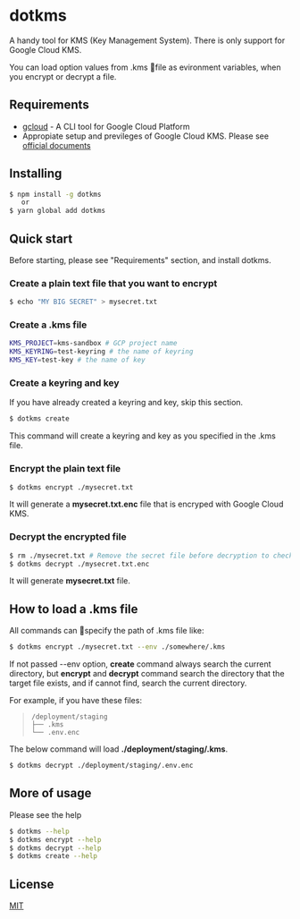 # dotkms

A handy tool for KMS (Key Management System). There is only support for Google Cloud KMS.

You can load option values from .kms file as evironment variables, when you encrypt or decrypt a file. 

## Requirements

* [gcloud](https://cloud.google.com/sdk/gcloud) - A CLI tool for Google Cloud Platform
* Appropiate setup and previleges of Google Cloud KMS. Please see [official documents](https://cloud.google.com/kms/docs/)

## Installing

```bash
$ npm install -g dotkms
   or
$ yarn global add dotkms
```

## Quick start

Before starting, please see "Requirements" section, and install dotkms.

### Create a plain text file that you want to encrypt

```bash
$ echo "MY BIG SECRET" > mysecret.txt
```

### Create a .kms file

```bash
KMS_PROJECT=kms-sandbox # GCP project name
KMS_KEYRING=test-keyring # the name of keyring
KMS_KEY=test-key # the name of key
```

###  Create a keyring and key

If you have already created a keyring and key, skip this section.

```bash
$ dotkms create
```

This command will create a keyring and key as you specified in the .kms file.

### Encrypt the plain text file

```bash
$ dotkms encrypt ./mysecret.txt
```

It will generate a **mysecret.txt.enc** file that is encryped with Google Cloud KMS.

### Decrypt the encrypted file

```bash
$ rm ./mysecret.txt # Remove the secret file before decryption to check
$ dotkms decrypt ./mysecret.txt.enc
```

It will generate **mysecret.txt** file.

## How to load a .kms file

All commands can specify the path of .kms file like:

```bash
$ dotkms encrypt ./mysecret.txt --env ./somewhere/.kms
```
If not passed --env option, **create** command always search the current directory, but **encrypt** and **decrypt** command search the directory that the target file exists, and if cannot find, search the current directory.

For example, if you have these files:

> ```
> /deployment/staging
> ├── .kms
> └── .env.enc
> ```

The below command will load **./deployment/staging/.kms**.

```bash
$ dotkms decrypt ./deployment/staging/.env.enc
```

## More of usage

Please see the help

```bash
$ dotkms --help
$ dotkms encrypt --help
$ dotkms decrypt --help
$ dotkms create --help
```


## License

[MIT](https://en.wikipedia.org/wiki/MIT_License)
